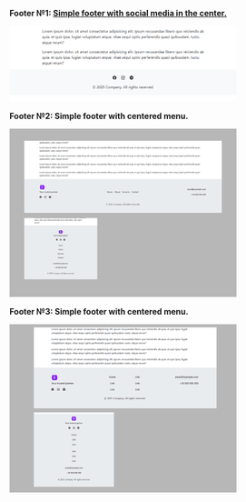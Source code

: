 **Footer №1:
<a href="https://github.com/ovcharovcoder/webkit-pro/tree/main/bootstrap/components/footers/footer-1">Simple footer with social media in the center.</a>**

<img src="footer-1/screenshot.png" alt="webkit-pro" style="width: 400px;">
<br>

**Footer №2:
Simple footer with centered menu.**

<img src="footer-2/screenshot.png" alt="webkit-pro" style="width: 400px;">
<br>

**Footer №3:
Simple footer with centered menu.**

<img src="footer-3/screenshot.png" alt="webkit-pro" style="width: 400px;">
<br>
